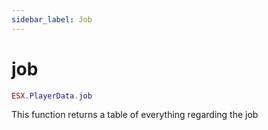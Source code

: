```yaml
---
sidebar_label: Job
---
```

# job

```lua
ESX.PlayerData.job
```

This function returns a table of everything regarding the job
